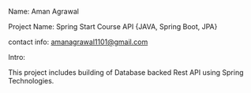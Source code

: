 Name: Aman Agrawal

Project Name: Spring Start Course API {JAVA, Spring Boot, JPA}

contact info: amanagrawal1101@gmail.com

Intro:

This project includes building of Database backed Rest API using Spring Technologies.
